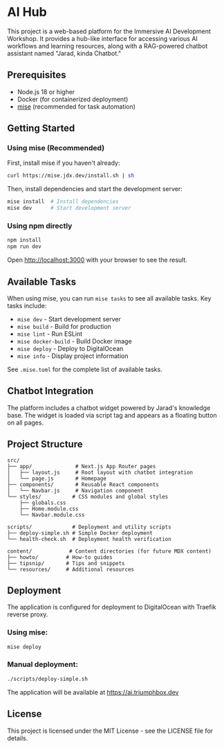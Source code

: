 # AI Hub

This project is a web-based platform for the Immersive AI Development Workshop. It provides a hub-like interface for accessing various AI workflows and learning resources, along with a RAG-powered chatbot assistant named "Jarad, kinda Chatbot."

## Prerequisites

- Node.js 18 or higher
- Docker (for containerized deployment)
- [mise](https://mise.jdx.dev/) (recommended for task automation)

## Getting Started

### Using mise (Recommended)

First, install mise if you haven't already:

```bash
curl https://mise.jdx.dev/install.sh | sh
```

Then, install dependencies and start the development server:

```bash
mise install  # Install dependencies
mise dev      # Start development server
```

### Using npm directly

```bash
npm install
npm run dev
```

Open [http://localhost:3000](http://localhost:3000) with your browser to see the result.

## Available Tasks

When using mise, you can run `mise tasks` to see all available tasks. Key tasks include:

- `mise dev` - Start development server
- `mise build` - Build for production
- `mise lint` - Run ESLint
- `mise docker-build` - Build Docker image
- `mise deploy` - Deploy to DigitalOcean
- `mise info` - Display project information

See `.mise.toml` for the complete list of available tasks.

## Chatbot Integration

The platform includes a chatbot widget powered by Jarad's knowledge base. The widget is loaded via script tag and appears as a floating button on all pages.

## Project Structure

```
src/
├── app/              # Next.js App Router pages
│   ├── layout.js     # Root layout with chatbot integration
│   └── page.js       # Homepage
├── components/       # Reusable React components
│   └── Navbar.js     # Navigation component
└── styles/          # CSS modules and global styles
    ├── globals.css
    ├── Home.module.css
    └── Navbar.module.css

scripts/             # Deployment and utility scripts
├── deploy-simple.sh # Simple Docker deployment
└── health-check.sh  # Deployment health verification

content/            # Content directories (for future MDX content)
├── howto/         # How-to guides
├── tipsnip/       # Tips and snippets
└── resources/     # Additional resources
```

## Deployment

The application is configured for deployment to DigitalOcean with Traefik reverse proxy.

### Using mise:
```bash
mise deploy
```

### Manual deployment:
```bash
./scripts/deploy-simple.sh
```

The application will be available at https://ai.triumphbox.dev

## License

This project is licensed under the MIT License - see the LICENSE file for details.

